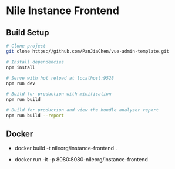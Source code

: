 # Nile Instance Frontend


## Build Setup

```bash
# Clone project
git clone https://github.com/PanJiaChen/vue-admin-template.git

# Install dependencies
npm install

# Serve with hot reload at localhost:9528
npm run dev

# Build for production with minification
npm run build

# Build for production and view the bundle analyzer report
npm run build --report

```


## Docker

- docker build -t nileorg/instance-frontend .

- docker run -it -p 8080:8080-nileorg/instance-frontend
